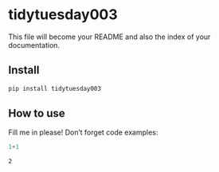 # tidytuesday003

<!-- WARNING: THIS FILE WAS AUTOGENERATED! DO NOT EDIT! -->

This file will become your README and also the index of your
documentation.

## Install

``` sh
pip install tidytuesday003
```

## How to use

Fill me in please! Don’t forget code examples:

``` python
1+1
```

    2
